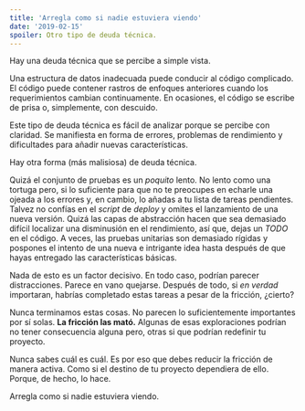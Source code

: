 ```yaml
---
title: 'Arregla como si nadie estuviera viendo'
date: '2019-02-15'
spoiler: Otro tipo de deuda técnica.
---
```


Hay una deuda técnica que se percibe a simple vista.

Una estructura de datos inadecuada puede conducir al código complicado. El código puede contener rastros de enfoques anteriores cuando los requerimientos cambian continuamente. En ocasiones, el código se escribe de prisa o, simplemente, con descuido.

Este tipo de deuda técnica es fácil de analizar porque se percibe con claridad. Se manifiesta en forma de errores, problemas de rendimiento y dificultades para añadir nuevas características.

Hay otra forma (más malisiosa) de deuda técnica.

Quizá el conjunto de pruebas es un *poquito* lento. No lento como una tortuga pero, si lo suficiente para que no te preocupes en echarle una ojeada a los errores y, en cambio, lo añadas a tu lista de tareas pendientes. Talvez no confías en el *script* de *deploy* y omites el lanzamiento de una nueva versión. Quizá las capas de abstracción hacen que sea demasiado difícil localizar una disminusión en el rendimiento, así que, dejas un *TODO* en el código. A veces, las pruebas unitarias son demasiado rígidas y pospones el intento de una nueva e intrigante idea hasta después de que hayas entregado las características básicas.

Nada de esto es un factor decisivo. En todo caso, podrían parecer distracciones. Parece en vano quejarse. Después de todo, si *en verdad* importaran, habrías completado estas tareas a pesar de la fricción, ¿cierto?

Nunca terminamos estas cosas. No parecen lo suficientemente importantes por sí solas. **La fricción las mató.** Algunas de esas exploraciones podrían no tener consecuencia alguna pero, otras si que podrían redefinir tu proyecto.

Nunca sabes cuál es cuál. Es por eso que debes reducir la fricción de manera activa. Como si el destino de tu proyecto dependiera de ello. Porque, de hecho, lo hace.

Arregla como si nadie estuviera viendo.
